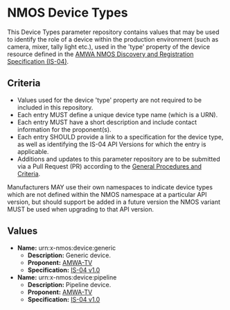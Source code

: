 # NMOS Device Types

This Device Types parameter repository contains values that may be used to identify the role of a device within the production environment (such as camera, mixer, tally light etc.), used in the 'type' property of the device resource defined in the [AMWA NMOS Discovery and Registration Specification (IS-04)](https://github.com/AMWA-TV/nmos-discovery-registration).

## Criteria

- Values used for the device 'type' property are not required to be included in this repository.
- Each entry MUST define a unique device type name (which is a URN).
- Each entry MUST have a short description and include contact information for the proponent(s).
- Each entry SHOULD provide a link to a specification for the device type, as well as identifying the IS-04 API Versions for which the entry is applicable.
- Additions and updates to this parameter repository are to be submitted via a Pull Request (PR) according to the [General Procedures and Criteria](../README.md#general-procedures-and-criteria).

Manufacturers MAY use their own namespaces to indicate device types which are not defined within the NMOS namespace at a particular API version, but should support be added in a future version the NMOS variant MUST be used when upgrading to that API version.

## Values

- **Name:** urn:x-nmos:device:generic
  - **Description:** Generic device.
  - **Proponent:** [AMWA-TV](https://github.com/AMWA-TV)
  - **Specification:** [IS-04 v1.0](https://github.com/AMWA-TV/nmos-discovery-registration/tree/v1.0.x)
- **Name:** urn:x-nmos:device:pipeline
  - **Description:** Pipeline device.
  - **Proponent:** [AMWA-TV](https://github.com/AMWA-TV)
  - **Specification:** [IS-04 v1.0](https://github.com/AMWA-TV/nmos-discovery-registration/tree/v1.0.x)
